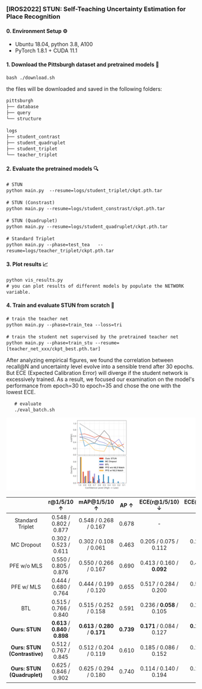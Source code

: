 ### [IROS2022] STUN: Self-Teaching Uncertainty Estimation for Place Recognition

#### 0. Environment Setup ⚙️
- Ubuntu 18.04, python 3.8, A100
- PyTorch 1.8.1 + CUDA 11.1

#### 1. Download the Pittsburgh dataset and pretrained models 📨
```shell
bash ./download.sh
```

the files will be downloaded and saved in the following folders:

```shell
pittsburgh
├── database
├── query
└── structure

logs
├── student_contrast
├── student_quadruplet
├── student_triplet
└── teacher_triplet
```

#### 2. Evaluate the pretrained models 🔍

   ```shell
   # STUN
   python main.py  --resume=logs/student_triplet/ckpt.pth.tar
   
   # STUN (Constrast)
   python main.py --resume=logs/student_constrast/ckpt.pth.tar

   # STUN (Quadruplet)
   python main.py --resume=logs/student_quadruplet/ckpt.pth.tar

   # Standard Triplet
   python main.py --phase=test_tea	 --resume=logs/teacher_triplet/ckpt.pth.tar

   ```

#### 3. Plot results 📈

```shell
python vis_results.py
# you can plot results of different models by populate the NETWORK variable.
```

#### 4. Train and evaluate STUN from scratch 🧭

   ```shell
   # train the teacher net
   python main.py --phase=train_tea --loss=tri
   
   # train the student net supervised by the pretrained teacher net
   python main.py --phase=train_stu --resume=[teacher_net_xxx/ckpt_best.pth.tar]

   ```
   After analyzing empirical figures, we found the correlation between recall@N and uncertainty level evolve into a sensible trend after 30 epochs. But ECE (Expected Calibration Error) will diverge if the student network is excessively trained. As a result, we focused our examination on the model's performance from epoch=30 to epoch=35 and chose the one with the lowest ECE.
   ```shell
      # evaluate 
      ./eval_batch.sh
   ```
![ece.png](ece.jpg)

|                                    |                     r@1/5/10 ↑                     |                    mAP@1/5/10 ↑                    |      AP ↑      |         ECE{r@1/5/10}↓         |             ECE{mAP@1/5/10}↓             |    ECE{AP}↓    |
| :---------------------------------: | :--------------------------------------------------: | :--------------------------------------------------: | :--------------: | :------------------------------: | :----------------------------------------: | :--------------: |
|          Standard Triplet          |                0\.548 / 0.802 / 0.877                |                0\.548 / 0.268 / 0.167                |      0\.678      |                -                |                     -                     |        -        |
|             MC Dropout             |                0\.302 / 0.523 / 0.611                |                0\.302 / 0.108 / 0.061                |      0\.463      |      0\.205 / 0.075 / 0.112      | 0\.205 / **0.396** / **0.443** |      0\.111      |
|             PFE w/o MLS             |                0\.550 / 0.805 / 0.876                |                0\.550 / 0.266 / 0.167                |      0\.690      | 0\.413 / 0.160 / **0.092** |           0\.413 / 0.695 / 0.795           |      0\.275      |
|             PFE w/ MLS             |                0\.444 / 0.680 / 0.764                |                0\.444 / 0.199 / 0.120                |      0\.655      |      0\.517 / 0.284 / 0.200      |           0\.517 / 0.762 / 0.841           |      0\.336      |
|                 BTL                 |                0\.515 / 0.766 / 0.840                |                0\.515 / 0.252 / 0.158                |      0\.591      | 0\.236 / **0.058** / 0.105 |           0\.236 / 0.497 / 0.591           |      0\.131      |
|        **Ours: STUN**        | **0\.613** / **0.840** / **0.898** | **0\.613** / **0.280** / **0.171** | **0\.739** | **0\.171** / 0.084 / 0.127 |      **0\.171** / 0.491 / 0.600      | **0\.067** |
| **Ours:  STUN (Contrastive)** |                0\.512 / 0.767 / 0.845                |                0\.512 / 0.204 / 0.119                |      0\.610      |      0\.185 / 0.086 / 0.152      |           0\.185 / 0.493 / 0.577           |      0\.054      |
|  **Ours: STUN (Quadruplet)**  |                0\.625 / 0.846 / 0.902                |                0\.625 / 0.294 / 0.180                |      0\.740      |      0\.114 / 0.140 / 0.194      |           0\.114 / 0.412 / 0.524           |      0\.072      |
